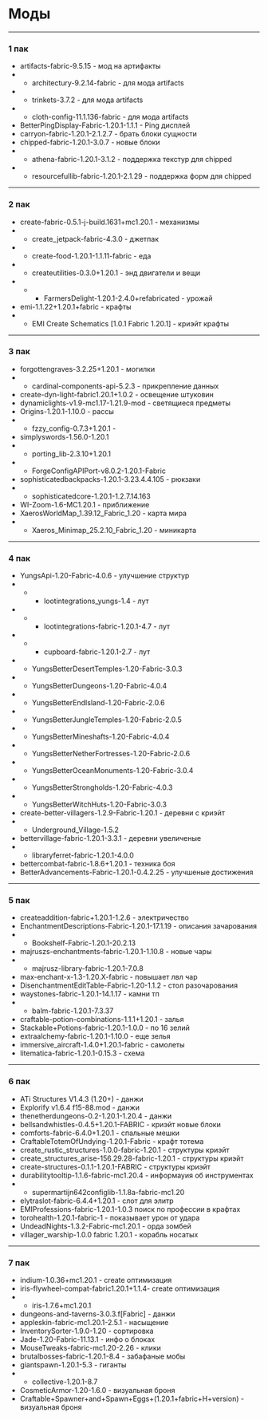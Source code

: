 # Моды
---

### 1 пак
+ artifacts-fabric-9.5.15 - мод на артифакты
+ + architectury-9.2.14-fabric - для мода artifacts
+ + trinkets-3.7.2 - для мода artifacts
+ + cloth-config-11.1.136-fabric - для мода artifacts
+ BetterPingDisplay-Fabric-1.20.1-1.1.1 - Ping дисплей
+ carryon-fabric-1.20.1-2.1.2.7 - брать блоки сущности
+ chipped-fabric-1.20.1-3.0.7 - новые блоки
+ + athena-fabric-1.20.1-3.1.2 - поддержка текстур для chipped
+ + resourcefullib-fabric-1.20.1-2.1.29 - поддержка форм для chipped
---
### 2 пак
+ create-fabric-0.5.1-j-build.1631+mc1.20.1 - механизмы
+ + create_jetpack-fabric-4.3.0 - джетпак
+ + create-food-1.20.1-1.1.11-fabric - еда
+ + createutilities-0.3.0+1.20.1 - энд двигатели и вещи
+ + + FarmersDelight-1.20.1-2.4.0+refabricated - урожай
+ emi-1.1.22+1.20.1+fabric - крафты
+ + EMI Create Schematics [1.0.1 Fabric 1.20.1] - криэйт крафты 
---
### 3 пак
+ forgottengraves-3.2.25+1.20.1 - могилки
+ + cardinal-components-api-5.2.3 - прикрепление данных
+ create-dyn-light-fabric1.20.1+1.0.2 - освещение штуковин
+ dynamiclights-v1.9-mc1.17-1.21.9-mod - светящиеся предметы
+ Origins-1.20.1-1.10.0 - рассы
+ + fzzy_config-0.7.3+1.20.1 - 
+ simplyswords-1.56.0-1.20.1
+ + porting_lib-2.3.10+1.20.1
+ + ForgeConfigAPIPort-v8.0.2-1.20.1-Fabric
+ sophisticatedbackpacks-1.20.1-3.23.4.4.105 - рюкзаки
+ + sophisticatedcore-1.20.1-1.2.7.14.163
+ WI-Zoom-1.6-MC1.20.1 - приближение
+ XaerosWorldMap_1.39.12_Fabric_1.20 - карта мира
+ + Xaeros_Minimap_25.2.10_Fabric_1.20 - миникарта
---
### 4 пак
+ YungsApi-1.20-Fabric-4.0.6 - улучшение структур
+ + + lootintegrations_yungs-1.4 - лут
+ + + lootintegrations-fabric-1.20.1-4.7 - лут
+ + + cupboard-fabric-1.20.1-2.7 - лут
+ + YungsBetterDesertTemples-1.20-Fabric-3.0.3
+ + YungsBetterDungeons-1.20-Fabric-4.0.4
+ + YungsBetterEndIsland-1.20-Fabric-2.0.6
+ + YungsBetterJungleTemples-1.20-Fabric-2.0.5
+ + YungsBetterMineshafts-1.20-Fabric-4.0.4
+ + YungsBetterNetherFortresses-1.20-Fabric-2.0.6
+ + YungsBetterOceanMonuments-1.20-Fabric-3.0.4
+ + YungsBetterStrongholds-1.20-Fabric-4.0.3
+ + YungsBetterWitchHuts-1.20-Fabric-3.0.3
+ create-better-villagers-1.2.9-Fabric-1.20.1 - деревни с криэйт
+ + Underground_Village-1.5.2
+ bettervillage-fabric-1.20.1-3.3.1 - деревни увеличеные
+ + libraryferret-fabric-1.20.1-4.0.0
+ bettercombat-fabric-1.8.6+1.20.1 - техника боя
+ BetterAdvancements-Fabric-1.20.1-0.4.2.25 - улучшеные достижения
---
### 5 пак
+ createaddition-fabric+1.20.1-1.2.6 - электричество
+ EnchantmentDescriptions-Fabric-1.20.1-17.1.19 - описания зачарования
+ + Bookshelf-Fabric-1.20.1-20.2.13 
+ majruszs-enchantments-fabric-1.20.1-1.10.8 - новые чары
+ + majrusz-library-fabric-1.20.1-7.0.8
+ max-enchant-x-1.3-1.20.X-fabric - повышает лвл чар
+ DisenchantmentEditTable-Fabric-1.20-1.1.2 - стол разочарования 
+ waystones-fabric-1.20.1-14.1.17 - камни тп
+ + balm-fabric-1.20.1-7.3.37
+ craftable-potion-combinations-1.1.1+1.20.1 - залья
+ Stackable+Potions-fabric-1.20.1-1.0.0 - по 16 зелий
+ extraalchemy-fabric-1.20.1-1.10.0 - еще зелья
+ immersive_aircraft-1.4.0+1.20.1-fabric - самолеты
+ litematica-fabric-1.20.1-0.15.3 - схема
---
### 6 пак
+ ATi Structures V1.4.3 (1.20+) - данжи
+ Explorify v1.6.4 f15-88.mod - данжи
+ thenetherdungeons-0.2-1.20.1-1.20.4 - данжи
+ bellsandwhistles-0.4.5+1.20.1-FABRIC - криэйт новые блоки
+ comforts-fabric-6.4.0+1.20.1 - спальные мешки 
+ CraftableTotemOfUndying-1.20.1-Fabric - крафт тотема
+ create_rustic_structures-1.0.0-fabric-1.20.1 - структуры криэйт
+ create_structures_arise-156.29.28-fabric-1.20.1 - структуры криэйт
+ create-structures-0.1.1-1.20.1-FABRIC - структуры криэйт
+ durabilitytooltip-1.1.6-fabric-mc1.20.4 - информауия об инструментах
+ + supermartijn642configlib-1.1.8a-fabric-mc1.20
+ elytraslot-fabric-6.4.4+1.20.1 - слот для элитр
+ EMIProfessions-fabric-1.20.1-1.0.3 поиск по профессии в крафтах 
+ torohealth-1.20.1-fabric-1 - показывает урон от удара
+ UndeadNights-1.3.2-Fabric-mc1.20.1 - орда зомбей
+ villager_warship-1.0.0 fabric 1.20.1 - корабль носатых
---
### 7 пак
+ indium-1.0.36+mc1.20.1 - create оптимизация
+ iris-flywheel-compat-fabric1.20.1+1.1.4- create оптимизация
+ + iris-1.7.6+mc1.20.1
+ dungeons-and-taverns-3.0.3.f[Fabric] - данжи
+ appleskin-fabric-mc1.20.1-2.5.1 - насыщение
+ InventorySorter-1.9.0-1.20 - сортировка
+ Jade-1.20-Fabric-11.13.1 - инфо о блоках
+ MouseTweaks-fabric-mc1.20-2.26 - клики
+ brutalbosses-fabric-1.20.1-8.4 - забафаные мобы
+ giantspawn-1.20.1-5.3 - гиганты
+ + collective-1.20.1-8.7 
+ CosmeticArmor-1.20-1.6.0 - визуальная броня
+ Craftable+Spawner+and+Spawn+Eggs+(1.20.1+fabric+H+version) - визуальная броня